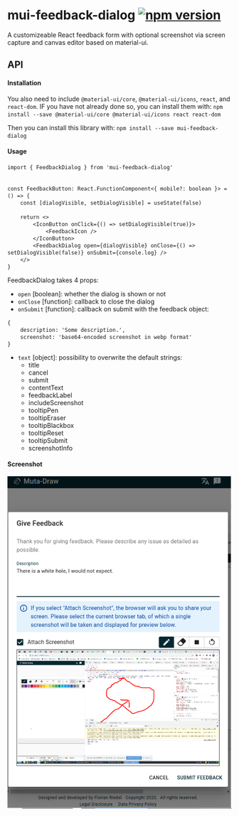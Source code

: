 # mui-feedback-dialog [![npm version](https://badge.fury.io/js/mui-feedback-dialog.svg)](https://badge.fury.io/js/mui-feedback-dialog)

A customizeable React feedback form with optional screenshot via screen capture and canvas editor based on material-ui.

## API

#### Installation

You also need to include `@material-ui/core`, `@material-ui/icons`, `react`, and `react-dom`. IF you have not already done so, you can install them with: 
`npm install --save @material-ui/core @material-ui/icons react react-dom`

Then you can install this library with:
`npm install --save mui-feedback-dialog`

#### Usage
```
import { FeedbackDialog } from 'mui-feedback-dialog'


const FeedbackButton: React.FunctionComponent<{ mobile?: boolean }> = () => {
    const [dialogVisible, setDialogVisible] = useState(false)

    return <>
        <IconButton onClick={() => setDialogVisible(true)}>
            <FeedbackIcon />
        </IconButton>
        <FeedbackDialog open={dialogVisible} onClose={() => setDialogVisible(false)} onSubmit={console.log} />
    </>
}
```

FeedbackDialog takes 4 props: 
* `open` [boolean]: whether the dialog is shown or not
* `onClose` [function]: callback to close the dialog
* `onSubmit` [function]: callback on submit with the feedback object:
```
{
    description: 'Some description.',
    screenshot: 'base64-encoded screenshot in webp format'
}
```
* `text` [object]: possibility to overwrite the default strings:
    * title
    * cancel
    * submit
    * contentText
    * feedbackLabel
    * includeScreenshot
    * tooltipPen
    * tooltipEraser
    * tooltipBlackbox
    * tooltipReset
    * tooltipSubmit
    * screenshotInfo 

#### Screenshot
![SampleScreenshot](https://github.com/fochlac/mui-feedback-dialog/blob/master/feedback-dialog.jpg?raw=true)
